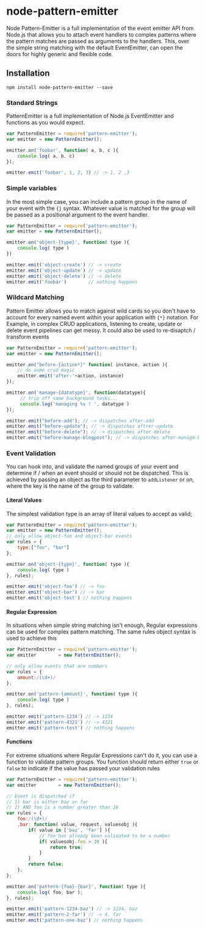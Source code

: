 node-pattern-emitter
====================

Node Pattern-Emitter is a full implementation of the event emitter API from Node.js that allows you to attach event handlers to complex patterns where the pattern matches are passed as arguments to the handlers. This, over the simple string matching with the default EventEmitter, can open the doors for highly generic and flexible code.


## Installation
```
npm install node-pattern-emitter --save
```

### Standard Strings

PatternEmitter is a full implementation of Node.js EventEmitter and functions as you would expect.

```js
var PatternEmitter = require('pattern-emitter');
var emitter = new PatternEmitter();

emitter.on('foobar', function( a, b, c ){
	console.log( a, b, c)
});

emitter.emit('foobar', 1, 2, 3) // -> 1, 2 ,3
```

### Simple variables

In the most simple case, you can include a pattern group in the name of your event with the `{}` syntax. Whatever value is matched for the group will be passed as a positional argument to the event handler.

```js
var PatternEmitter = require('pattern-emitter');
var emitter = new PatternEmitter();

emitter.on('object-{type}', function( type ){
	console.log( type )
})

emitter.emit('object-create') // -> create
emitter.emit('object-update') // -> update
emitter.emit('object-delete') // -> delete
emitter.emit('foobar')        // nothing happens
```

### Wildcard Matching

Pattern Emitter allows you to match against wild cards so you don't have to account for every named event within your application with `{*}` notation. For Example, in complex CRUD applications, listening to create, update or delete event pipelines can get messy. It could also be used to re-disaptch / transform events

```js
var PatternEmitter = require('pattern-emitter');
var emitter = new PatternEmitter();

emitter.on("before-{action*}" function( instance, action ){
	// do some crud magic
	emitter.emit('after-'+action, instance)
});

emitter.on('manage-{datatype}', function(datatype){
     // trip off some background tasks...
     console.log('managing %s ! ', datatype )
});

emitter.emit("before-add"); // -> dispatches after-add
emitter.emit("before-update"); // -> dispatches aftrer-update
emitter.emit("before-delete"); // -> dispatches after delete
emitter.emit("before-manage-blogpost"); // -> dispatches after-manage-blogpost -> "managing blogpost"
```

### Event Validation

You can hook into, and validate the named groups of your event and determine if / when an event should or should not be dispatched. This is achieved by passing an object as the third parameter to `addListener` or on, where the key is the name of the group to validate.

#### Literal Values

The simplest validation type is an array of literal values to accept as valid;

```js
var PatternEmitter = require('pattern-emitter');
var emitter = new PatternEmitter();
// only allow object-foo and object-bar events
var rules = {
	type:["foo", "bar"]
};

emitter.on('object-{type}', function( type ){
	console.log( type )
}, rules);

emitter.emit('object-foo') // -> foo
emitter.emit('object-bar') // -> bar
emitter.emit('object-test') // nothing happens
```

#### Regular Expression

In situations when simple string matching isn't enough, Regular expressions can be used for complex pattern matching. The same rules object syntax is used to achieve this

```js
var PatternEmitter = require('pattern-emitter');
var emitter        = new PatternEmitter();

// only allow events that are numbers
var rules = {
	amount:/(\d+)/
};

emitter.on('pattern-{amount}', function( type ){
	console.log( type )
}, rules);

emitter.emit('pattern-1234') // -> 1234
emitter.emit('pattern-4321') // -> 4321
emitter.emit('pattern-test') // nothing happens
```

#### Functions

For extreme situations where Regular Expressions can't do it, you can use a function to validate pattern groups. You function should return either `true` or `false` to indicate if the value has passed your validation rules

```js
var PatternEmitter = require('pattern-emitter');
var emitter        = new PatternEmitter();

// Event is dispatched if
// 1) bar is either baz or far
// 2) AND foo is a number greater than 10
var rules = {
	foo:/(\d+)/
	,bar: function( value, request, valuesobj ){
		if( value in ['baz', 'far'] ){
			// foo has already been validated to be a number
			if( valuesobj.foo > 10 ){
				return true;
			}
		}
		return false;
	};
};

emitter.on('pattern-{foo}-{bar}', function( type ){
	console.log( foo, bar );
}, rules);

emitter.emit('pattern-1234-baz') // -> 1234, baz
emitter.emit('pattern-2-far') // -> 4, far
emitter.emit('pattern-one-baz') // nothing happens
```
